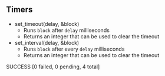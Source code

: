 
Timers
------

- set_timeout(delay, &block)
  + Runs `block` after `delay` milliseconds
  + Returns an integer that can be used to clear the timeout
- set_interval(delay, &block)
  + Runs `block` after every `delay` milliseconds
  + Returns an integer that can be used to clear the timeout

SUCCESS [0 failed, 0 pending, 4 total]
